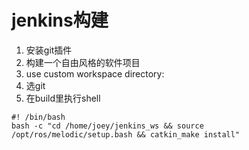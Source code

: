 # jenkins构建

1. 安装git插件
2. 构建一个自由风格的软件项目
3. use custom workspace directory: 
4. 选git
5. 在build里执行shell

```
#! /bin/bash
bash -c "cd /home/joey/jenkins_ws && source /opt/ros/melodic/setup.bash && catkin_make install"
```

